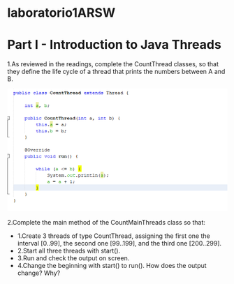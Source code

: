 # laboratorio1ARSW
# Part I - Introduction to Java Threads
 1.As reviewed in the readings, complete the CountThread classes, so that they define the life cycle of a thread that prints the numbers      between A and B.

 ![](img/countT.PNG)
 
 2.Complete the main method of the CountMainThreads class so that: 
  - 1.Create 3 threads of type CountThread, assigning the first one the interval [0..99], the second one [99..199], and the third one [200..299]. 
  - 2.Start all three threads with start(). 
  - 3.Run and check the output on screen. 
  - 4.Change the beginning with start() to run(). How does the output change? Why?
